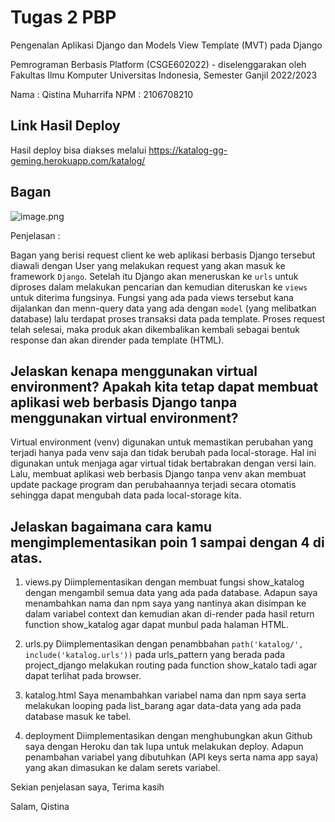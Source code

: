 # Tugas 2 PBP

Pengenalan Aplikasi Django dan Models View Template (MVT) pada Django

Pemrograman Berbasis Platform (CSGE602022) - diselenggarakan oleh Fakultas Ilmu Komputer Universitas Indonesia, Semester Ganjil 2022/2023

Nama    : Qistina Muharrifa
NPM     : 2106708210

## Link Hasil Deploy
Hasil deploy bisa diakses melalui https://katalog-gg-geming.herokuapp.com/katalog/ 

## Bagan 

![image.png]( {https://ibb.co/zhdTzs4} )

Penjelasan :

Bagan yang berisi request client ke web aplikasi berbasis Django tersebut diawali dengan User yang melakukan request yang akan masuk ke framework `Django`. Setelah itu Django akan meneruskan ke `urls` untuk diproses dalam melakukan pencarian dan kemudian diteruskan ke `views` untuk diterima fungsinya. Fungsi yang ada pada views tersebut kana dijalankan dan menn-query data yang ada dengan `model` (yang melibatkan database) lalu terdapat proses transaksi data pada template. Proses request telah selesai, maka produk akan dikembalikan kembali sebagai bentuk response dan akan dirender pada template (HTML).

## Jelaskan kenapa menggunakan virtual environment? Apakah kita tetap dapat membuat aplikasi web berbasis Django tanpa menggunakan virtual environment?

Virtual environment (venv) digunakan untuk memastikan perubahan yang terjadi hanya pada venv saja dan tidak berubah pada local-storage. Hal ini digunakan untuk menjaga agar virtual tidak bertabrakan dengan versi lain. Lalu, membuat aplikasi web berbasis Django tanpa venv akan membuat update package program dan perubahaannya terjadi secara otomatis sehingga dapat mengubah data pada local-storage kita.

## Jelaskan bagaimana cara kamu mengimplementasikan poin 1 sampai dengan 4 di atas.

1. views.py
   Diimplementasikan dengan membuat fungsi show_katalog dengan mengambil semua data yang ada pada database. Adapun saya menambahkan nama dan npm saya yang nantinya akan disimpan ke dalam variabel context dan kemudian akan di-render pada hasil return function show_katalog agar dapat munbul pada halaman HTML.

2. urls.py
   Diimplementasikan dengan penambbahan `path('katalog/', include('katalog.urls'))` pada urls_pattern yang berada pada project_django melakukan routing pada function show_katalo tadi agar dapat terlihat pada browser.

3. katalog.html
   Saya menambahkan variabel nama dan npm saya serta melakukan looping pada list_barang agar data-data yang ada pada database masuk ke tabel.

4. deployment
   Diimplementasikan dengan menghubungkan akun Github saya dengan Heroku dan tak lupa untuk melakukan deploy. Adapun penambahan variabel yang dibutuhkan (API keys serta nama app saya) yang akan dimasukan ke dalam serets variabel.


Sekian penjelasan saya, Terima kasih

Salam,
Qistina
